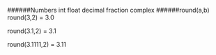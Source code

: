 ######Numbers
int float decimal fraction complex
######round(a,b)
round(3,2) = 3.0

round(3.1,2) = 3.1

round(3.1111,2) = 3.11
